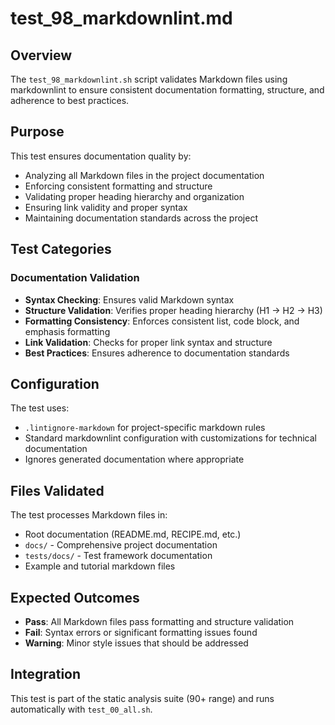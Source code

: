 # test_98_markdownlint.md

## Overview

The `test_98_markdownlint.sh` script validates Markdown files using markdownlint to ensure consistent documentation formatting, structure, and adherence to best practices.

## Purpose

This test ensures documentation quality by:

- Analyzing all Markdown files in the project documentation
- Enforcing consistent formatting and structure
- Validating proper heading hierarchy and organization
- Ensuring link validity and proper syntax
- Maintaining documentation standards across the project

## Test Categories

### Documentation Validation

- **Syntax Checking**: Ensures valid Markdown syntax
- **Structure Validation**: Verifies proper heading hierarchy (H1 → H2 → H3)
- **Formatting Consistency**: Enforces consistent list, code block, and emphasis formatting
- **Link Validation**: Checks for proper link syntax and structure
- **Best Practices**: Ensures adherence to documentation standards

## Configuration

The test uses:

- `.lintignore-markdown` for project-specific markdown rules
- Standard markdownlint configuration with customizations for technical documentation
- Ignores generated documentation where appropriate

## Files Validated

The test processes Markdown files in:

- Root documentation (README.md, RECIPE.md, etc.)
- `docs/` - Comprehensive project documentation
- `tests/docs/` - Test framework documentation
- Example and tutorial markdown files

## Expected Outcomes

- **Pass**: All Markdown files pass formatting and structure validation
- **Fail**: Syntax errors or significant formatting issues found
- **Warning**: Minor style issues that should be addressed

## Integration

This test is part of the static analysis suite (90+ range) and runs automatically with `test_00_all.sh`.